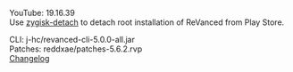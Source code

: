 YouTube: 19.16.39  
Use [zygisk-detach](https://github.com/j-hc/zygisk-detach) to detach root installation of ReVanced from Play Store.  
  
CLI: j-hc/revanced-cli-5.0.0-all.jar  
Patches: reddxae/patches-5.6.2.rvp  
[Changelog](https://github.com/reddxae/revanced-patches/releases/tag/v5.6.2)  
